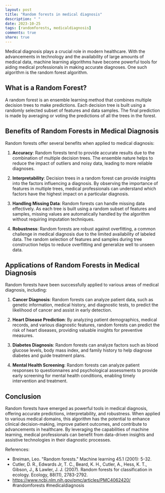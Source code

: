 ```yaml
---
layout: post
title: "Random forests in medical diagnosis"
description: " "
date: 2023-10-25
tags: [randomforests, medicaldiagnosis]
comments: true
share: true
---
```


Medical diagnosis plays a crucial role in modern healthcare. With the advancements in technology and the availability of large amounts of medical data, machine learning algorithms have become powerful tools for aiding medical professionals in making accurate diagnoses. One such algorithm is the random forest algorithm.

## What is a Random Forest?

A random forest is an ensemble learning method that combines multiple decision trees to make predictions. Each decision tree is built using a randomly selected subset of features and data samples. The final prediction is made by averaging or voting the predictions of all the trees in the forest.

## Benefits of Random Forests in Medical Diagnosis

Random forests offer several benefits when applied to medical diagnosis:

1. **Accuracy**: Random forests tend to provide accurate results due to the combination of multiple decision trees. The ensemble nature helps to reduce the impact of outliers and noisy data, leading to more reliable diagnoses.

2. **Interpretability**: Decision trees in a random forest can provide insights into the factors influencing a diagnosis. By observing the importance of features in multiple trees, medical professionals can understand which factors have the highest impact on a particular diagnosis.

3. **Handling Missing Data**: Random forests can handle missing data effectively. As each tree is built using a random subset of features and samples, missing values are automatically handled by the algorithm without requiring imputation techniques.

4. **Robustness**: Random forests are robust against overfitting, a common challenge in medical diagnosis due to the limited availability of labeled data. The random selection of features and samples during tree construction helps to reduce overfitting and generalize well to unseen data.

## Applications of Random Forests in Medical Diagnosis

Random forests have been successfully applied to various areas of medical diagnosis, including:

1. **Cancer Diagnosis**: Random forests can analyze patient data, such as genetic information, medical history, and diagnostic tests, to predict the likelihood of cancer and assist in early detection.

2. **Heart Disease Prediction**: By analyzing patient demographics, medical records, and various diagnostic features, random forests can predict the risk of heart diseases, providing valuable insights for preventive measures.

3. **Diabetes Diagnosis**: Random forests can analyze factors such as blood glucose levels, body mass index, and family history to help diagnose diabetes and guide treatment plans.

4. **Mental Health Screening**: Random forests can analyze patient responses to questionnaires and psychological assessments to provide early screening for mental health conditions, enabling timely intervention and treatment.

## Conclusion

Random forests have emerged as powerful tools in medical diagnosis, offering accurate predictions, interpretability, and robustness. When applied to various medical domains, this algorithm has the potential to enhance clinical decision-making, improve patient outcomes, and contribute to advancements in healthcare. By leveraging the capabilities of machine learning, medical professionals can benefit from data-driven insights and assistive technologies in their diagnostic processes.

References:
- Breiman, Leo. "Random forests." Machine learning 45.1 (2001): 5-32.
- Cutler, D. R., Edwards Jr, T. C., Beard, K. H., Cutler, A., Hess, K. T., Gibson, J., & Lawler, J. J. (2007). Random forests for classification in ecology. Ecology, 88(11), 2783-2792.
- https://www.ncbi.nlm.nih.gov/pmc/articles/PMC4062420/ #randomforests #medicaldiagnosis